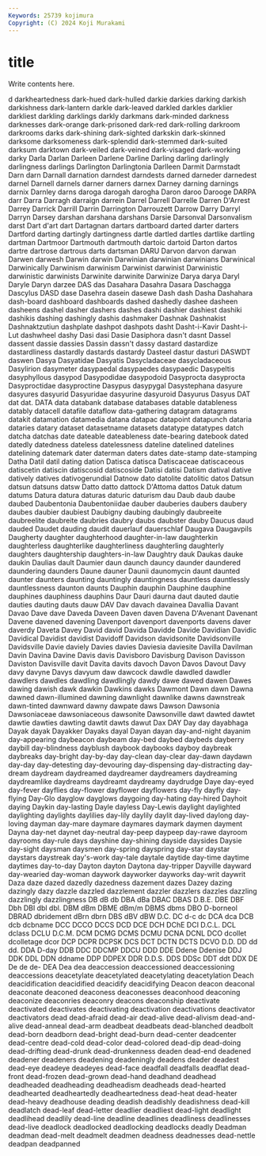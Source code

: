 ```yaml
---
Keywords: 25739 kojimura
Copyright: (C) 2024 Koji Murakami
---
```


# title

Write contents here.



d darkheartedness
dark-hued dark-hulled darkie darkies darking darkish darkishness dark-lantern darkle dark-leaved
darkled darkles darklier darkliest darkling darklings darkly darkmans dark-minded darkness
darknesses dark-orange dark-prisoned dark-red dark-rolling darkroom darkrooms darks dark-shining dark-sighted
darkskin dark-skinned darksome darksomeness dark-splendid dark-stemmed dark-suited darksum darktown dark-veiled
dark-veined dark-visaged dark-working darky Darla Darlan Darleen Darlene Darline Darling
darling darlingly darlingness darlings Darlington Darlingtonia Darlleen Darmit Darmstadt Darn
darn Darnall darnation darndest darndests darned darneder darnedest darnel Darnell
darnels darner darners darnex Darney darning darnings darnix Darnley darns
daroga darogah darogha Daron daroo Darooge DARPA darr Darra Darragh
darraign darrein Darrel Darrell Darrelle Darren D'Arrest Darrey Darrick Darrill
Darrin Darrington Darrouzett Darrow Darry Darryl Darryn Darsey darshan darshana
darshans Darsie Darsonval Darsonvalism darst Dart d'art dart Dartagnan dartars
dartboard darted darter darters Dartford darting dartingly dartingness dartle dartled
dartles dartlike dartling dartman Dartmoor Dartmouth dartmouth dartoic dartoid Darton
dartos dartre dartrose dartrous darts dartsman DARU Darvon darvon darwan
Darwen darwesh Darwin darwin Darwinian darwinian darwinians Darwinical Darwinically Darwinism
darwinism Darwinist darwinist Darwinistic darwinistic darwinists Darwinite darwinite Darwinize Darya
darya Daryl Daryle Daryn darzee DAS das Dasahara Dasahra Dasara
Daschagga Dascylus DASD dase Dasehra dasein dasewe Dash dash Dasha
Dashahara dash-board dashboard dashboards dashed dashedly dashee dasheen dasheens dashel
dasher dashers dashes dashi dashier dashiest dashiki dashikis dashing dashingly
dashis dashmaker Dashnak Dashnakist Dashnaktzutiun dashplate dashpot dashpots dasht Dasht-i-Kavir
Dasht-i-Lut dashwheel dashy Dasi dasi Dasie Dasiphora dasn't dasnt Dassel
dassent dassie dassies Dassin dassn't dassy dastard dastardize dastardliness dastardly
dastards dastardy Dasteel dastur dasturi DASWDT daswen Dasya Dasyatidae Dasyatis
Dasycladaceae dasycladaceous Dasylirion dasymeter dasypaedal dasypaedes dasypaedic Dasypeltis dasyphyllous dasypod
Dasypodidae dasypodoid Dasyprocta dasyprocta Dasyproctidae dasyproctine Dasypus dasypygal Dasystephana dasyure
dasyures dasyurid Dasyuridae dasyurine dasyuroid Dasyurus Dasyus DAT dat dat.
DATA data databank database databases datable datableness datably datacell datafile
dataflow data-gathering datagram datagrams datakit datamation datamedia datana datapac datapoint
datapunch dataria dataries datary dataset datasetname datasets datatype datatypes datch
datcha datchas date dateable dateableness date-bearing datebook dated datedly datedness
dateless datelessness dateline datelined datelines datelining datemark dater daterman daters
dates date-stamp date-stamping Datha Datil datil dating dation Datisca datisca
Datiscaceae datiscaceous datiscetin datiscin datiscosid datiscoside Datisi datisi Datism datival
dative datively datives dativogerundial Datnow dato datolite datolitic datos Datsun
datsun datsuns datsw Datto datto dattock D'Attoma dattos Datuk datum
datums Datura datura daturas daturic daturism dau Daub daub daube
daubed Daubentonia Daubentoniidae dauber dauberies daubers daubery daubes daubier daubiest
Daubigny daubing daubingly daubreeite daubreelite daubreite daubries daubry daubs daubster
dauby Daucus daud dauded Daudet dauding daudit dauerlauf dauerschlaf Daugava
Daugavpils Daugherty daughter daughterhood daughter-in-law daughterkin daughterless daughterlike daughterliness daughterling
daughterly daughters daughtership daughters-in-law Daughtry dauk Daukas dauke daukin Daulias
dault Daumier daun daunch dauncy daunder daundered daundering daunders Daune
dauner Daunii daunomycin daunt daunted daunter daunters daunting dauntingly dauntingness
dauntless dauntlessly dauntlessness daunton daunts Dauphin dauphin Dauphine dauphine dauphines
dauphiness dauphins Daur Dauri daurna daut dauted dautie dauties dauting
dauts dauw DAV Dav davach davainea Davallia Davant Davao Dave
dave Daveda Daveen Daven daven Davena D'Avenant Davenant Davene davened
davening Davenport davenport davenports davens daver daverdy Daveta Davey David
david Davida Davidde Davide Davidian Davidic Davidical Davidist davidist Davidoff
Davidson davidsonite Davidsonville Davidsville Davie daviely Davies davies Daviesia daviesite
Davilla Davilman Davin Davina Davine Davis davis Davisboro Davisburg Davison
Davisson Daviston Davisville davit Davita davits davoch Davon Davos Davout
Davy davy davyne Davys davyum daw dawcock dawdle dawdled dawdler
dawdlers dawdles dawdling dawdlingly dawdy dawe dawed dawen Dawes dawing
dawish dawk dawkin Dawkins dawks Dawmont Dawn dawn Dawna dawned
dawn-illumined dawning dawnlight dawnlike dawns dawnstreak dawn-tinted dawnward dawny dawpate
daws Dawson Dawsonia Dawsoniaceae dawsoniaceous dawsonite Dawsonville dawt dawted dawtet
dawtie dawties dawting dawtit dawts dawut Dax DAY Day day
dayabhaga Dayak dayak Dayakker Dayaks dayal Dayan dayan day-and-night dayanim
day-appearing daybeacon daybeam day-bed daybed daybeds dayberry daybill day-blindness dayblush
daybook daybooks dayboy daybreak daybreaks day-bright day-by-day day-clean day-clear day-dawn
daydawn day-day day-detesting day-devouring day-dispensing day-distracting day-dream daydream daydreamed daydreamer
daydreamers daydreaming daydreamlike daydreams daydreamt daydreamy daydrudge Daye day-eyed day-fever
dayflies day-flower dayflower dayflowers day-fly dayfly day-flying Day-Glo dayglow dayglows
daygoing day-hating day-hired Dayhoit daying Daykin day-lasting Dayle dayless Day-Lewis
daylight daylighted daylighting daylights daylilies day-lily daylily daylit day-lived daylong
day-loving dayman day-mare daymare daymares daymark daymen dayment Dayna day-net
daynet day-neutral day-peep daypeep day-rawe dayroom dayrooms day-rule days dayshine
day-shining dayside daysides Daysie day-sight daysman daysmen day-spring dayspring day-star
daystar daystars daystreak day's-work day-tale daytale daytide day-time daytime daytimes
day-to-day Dayton dayton Daytona day-tripper Dayville dayward day-wearied day-woman daywork
dayworker dayworks day-writ daywrit Daza daze dazed dazedly dazedness dazement
dazes Dazey dazing dazingly dazy dazzle dazzled dazzlement dazzler dazzlers
dazzles dazzling dazzlingly dazzlingness DB dB db DBA dBa DBAC
DBAS D.B.E. DBE DBF Dbh DBI dbl dbl. DBM dBm
DBME dBm/m DBMS dbms DBO D-borneol DBRAD dbridement dBrn dbrn
DBS dBV dBW D.C. DC d-c dc DCA dca DCB
dcb dcbname DCC DCCO DCCS DCD DCE DCH DChE DCI
D.C.L. DCL dclass DCLU D.C.M. DCM DCMG DCMS DCMU DCNA
DCNL DCO dcollet dcolletage dcor DCP DCPR DCPSK DCS DCT
DCTN DCTS DCVO D.D. DD dd dd. DDA D-day DDB
DDC DDCMP DDCU DDD DDE Ddene Ddenise DDJ DDK DDL
DDN ddname DDP DDPEX DDR D.D.S. DDS DDSc DDT ddt
DDX DE De de de- DEA Dea dea deaccession deaccessioned
deaccessioning deaccessions deacetylate deacetylated deacetylating deacetylation Deach deacidification deacidified deacidify
deacidifying Deacon deacon deaconal deaconate deaconed deaconess deaconesses deaconhood deaconing
deaconize deaconries deaconry deacons deaconship deactivate deactivated deactivates deactivating deactivation
deactivations deactivator deactivators dead dead-afraid dead-air dead-alive dead-alivism dead-and-alive dead-anneal
dead-arm deadbeat deadbeats dead-blanched deadbolt dead-born deadborn dead-bright dead-burn dead-center
deadcenter dead-centre dead-cold dead-color dead-colored dead-dip dead-doing dead-drifting dead-drunk dead-drunkenness
deaden dead-end deadened deadener deadeners deadening deadeningly deadens deader deadest
dead-eye deadeye deadeyes dead-face deadfall deadfalls deadflat dead-front dead-frozen dead-grown
dead-hand deadhand deadhead deadheaded deadheading deadheadism deadheads dead-hearted deadhearted deadheartedly
deadheartedness dead-heat dead-heater dead-heavy deadhouse deading deadish deadishly deadishness dead-kill
deadlatch dead-leaf dead-letter deadlier deadliest dead-light deadlight deadlihead deadlily dead-line
deadline deadlines deadliness deadlinesses dead-live deadlock deadlocked deadlocking deadlocks deadly
Deadman deadman dead-melt deadmelt deadmen deadness deadnesses dead-nettle deadpan deadpanned
